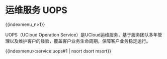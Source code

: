 # 运维服务 UOPS

{{indexmenu_n>1}}

UOPS（UCloud Operation Service）是UCloud运维服务，基于服务团队多年管理以及维护客户的经验，覆盖客户业务生命周期，保障客户业务稳定运行。

{{indexmenu>:service:uops#1 | nsort dsort msort}}


